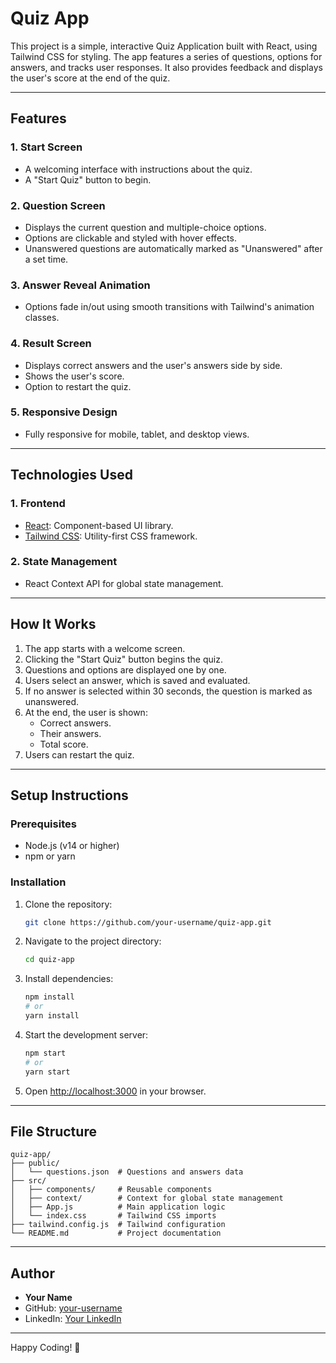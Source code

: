 # Quiz App

This project is a simple, interactive Quiz Application built with React, using Tailwind CSS for styling. The app features a series of questions, options for answers, and tracks user responses. It also provides feedback and displays the user's score at the end of the quiz.

---

## Features

### 1. **Start Screen**

- A welcoming interface with instructions about the quiz.
- A "Start Quiz" button to begin.

### 2. **Question Screen**

- Displays the current question and multiple-choice options.
- Options are clickable and styled with hover effects.
- Unanswered questions are automatically marked as "Unanswered" after a set time.

### 3. **Answer Reveal Animation**

- Options fade in/out using smooth transitions with Tailwind's animation classes.

### 4. **Result Screen**

- Displays correct answers and the user's answers side by side.
- Shows the user's score.
- Option to restart the quiz.

### 5. **Responsive Design**

- Fully responsive for mobile, tablet, and desktop views.

---

## Technologies Used

### 1. **Frontend**

- [React](https://reactjs.org/): Component-based UI library.
- [Tailwind CSS](https://tailwindcss.com/): Utility-first CSS framework.

### 2. **State Management**

- React Context API for global state management.



---

## How It Works

1. The app starts with a welcome screen.
2. Clicking the "Start Quiz" button begins the quiz.
3. Questions and options are displayed one by one.
4. Users select an answer, which is saved and evaluated.
5. If no answer is selected within 30 seconds, the question is marked as unanswered.
6. At the end, the user is shown:
   - Correct answers.
   - Their answers.
   - Total score.
7. Users can restart the quiz.

---

## Setup Instructions

### Prerequisites

- Node.js (v14 or higher)
- npm or yarn

### Installation

1. Clone the repository:

   ```bash
   git clone https://github.com/your-username/quiz-app.git
   ```

2. Navigate to the project directory:

   ```bash
   cd quiz-app
   ```

3. Install dependencies:

   ```bash
   npm install
   # or
   yarn install
   ```

4. Start the development server:

   ```bash
   npm start
   # or
   yarn start
   ```

5. Open [http://localhost:3000](http://localhost:3000) in your browser.

---

## File Structure

```
quiz-app/
├── public/
│   └── questions.json  # Questions and answers data
├── src/
│   ├── components/     # Reusable components
│   ├── context/        # Context for global state management
│   ├── App.js          # Main application logic
│   └── index.css       # Tailwind CSS imports
├── tailwind.config.js  # Tailwind configuration
└── README.md           # Project documentation
```

---


## Author

- **Your Name**
- GitHub: [your-username](https://github.com/ZeynelBasaran)
- LinkedIn: [Your LinkedIn](https://www.linkedin.com/in/zeynelbasaran/)

---

Happy Coding! 🎉

